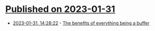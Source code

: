 # [Published on 2023-01-31](index.md)

* [2023-01-31, 14:28:22](https://lobste.rs/s/zvkxqs/benefits_everything_being_buffer) - [The benefits of everything being a buffer](https://mbork.pl/2023-01-30_The_benefits_of_everything_being_a_buffer)
